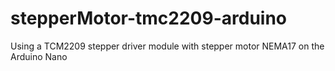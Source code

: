 # stepperMotor-tmc2209-arduino
Using a TCM2209 stepper driver module with stepper motor NEMA17 on the Arduino Nano
